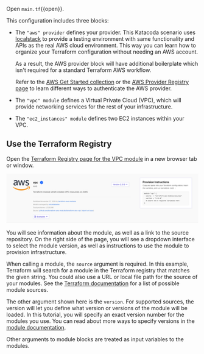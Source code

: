 Open `main.tf`{{open}}. 

This configuration includes three blocks:

- The `"aws" provider` defines your provider. This Katacoda scenario uses [localstack](https://localstack.cloud/) to provide a 
testing environment with same functionality and APIs as the real AWS cloud 
environment. This way you can learn how to organize your Terraform configuration 
without needing an AWS account.

  As a result, the AWS provider block will have additional boilerplate which isn't required for a standard Terraform AWS workflow.
  
  Refer to the [AWS Get Started collection](https://learn.hashicorp.com/tutorials/terraform/aws-build?in=terraform/aws-get-started) or the [AWS Provider Registry page](https://registry.terraform.io/providers/hashicorp/aws/latest/docs#authentication) to learn different ways to authenticate the AWS provider.
- The `"vpc" module` defines a Virtual Private Cloud (VPC), which will provide networking services for the rest of your infrastructure.
- The `"ec2_instances" module` defines two EC2 instances within your VPC.

## Use the Terraform Registry

Open the [Terraform Registry page for the VPC
module](https://registry.terraform.io/modules/terraform-aws-modules/vpc/aws/2.21.0)
in a new browser tab or window.

![Terraform Registry Details Page](./img/tfr-module-details-top.png)

You will see information about the module, as well as a link to the source
repository. On the right side of the page, you will see a dropdown interface to
select the module version, as well as instructions to use the module to
provision infrastructure.

When calling a module, the `source` argument is required. In this example,
Terraform will search for a module in the Terraform registry that matches the
given string. You could also use a URL or local file path for the source of your
modules. See the [Terraform
documentation](https://www.terraform.io/docs/modules/sources.html) for a list of
possible module sources.

The other argument shown here is the `version`. For supported sources, the
version will let you define what version or versions of the module will be
loaded. In this tutorial, you will specify an exact version number for the modules
you use. You can read about more ways to specify versions in the [module
documentation](https://www.terraform.io/docs/configuration/modules.html#module-versions).

Other arguments to module blocks are treated as input variables to the modules.